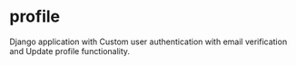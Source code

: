 # profile

Django application with Custom user authentication with email verification and Update profile functionality.
